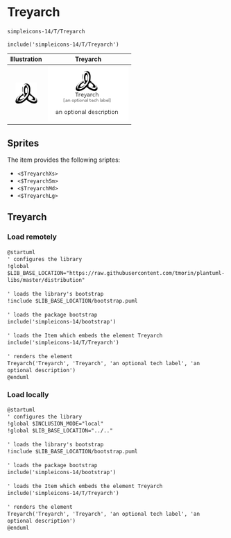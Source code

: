 # Treyarch


```text
simpleicons-14/T/Treyarch
```

```text
include('simpleicons-14/T/Treyarch')
```



| Illustration | Treyarch |
| :---: | :---: |
| ![illustration for Illustration](../../simpleicons-14/T/Treyarch.png) | ![illustration for Treyarch](../../simpleicons-14/T/Treyarch.Local.png) |



## Sprites
The item provides the following sriptes:

- `<$TreyarchXs>`
- `<$TreyarchSm>`
- `<$TreyarchMd>`
- `<$TreyarchLg>`





## Treyarch

### Load remotely
```plantuml
@startuml
' configures the library
!global $LIB_BASE_LOCATION="https://raw.githubusercontent.com/tmorin/plantuml-libs/master/distribution"

' loads the library's bootstrap
!include $LIB_BASE_LOCATION/bootstrap.puml

' loads the package bootstrap
include('simpleicons-14/bootstrap')

' loads the Item which embeds the element Treyarch
include('simpleicons-14/T/Treyarch')

' renders the element
Treyarch('Treyarch', 'Treyarch', 'an optional tech label', 'an optional description')
@enduml
```

### Load locally
```plantuml
@startuml
' configures the library
!global $INCLUSION_MODE="local"
!global $LIB_BASE_LOCATION="../.."

' loads the library's bootstrap
!include $LIB_BASE_LOCATION/bootstrap.puml

' loads the package bootstrap
include('simpleicons-14/bootstrap')

' loads the Item which embeds the element Treyarch
include('simpleicons-14/T/Treyarch')

' renders the element
Treyarch('Treyarch', 'Treyarch', 'an optional tech label', 'an optional description')
@enduml
```

